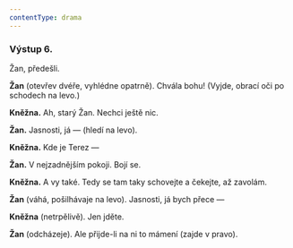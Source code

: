 ```yaml
---
contentType: drama
---
```


<section>

### Výstup 6.

Žan, předešli.

**Žan** (otevřev dvéře, vyhlédne opatrně). Chvála bohu! (Vyjde, obrací oči po schodech na levo.)

**Kněžna.** Ah, starý Žan. Nechci ještě nic.

**Žan.** Jasnosti, já — (hledí na levo).

**Kněžna.** Kde je Terez —

**Žan.** V nejzadnějším pokoji. Bojí se.

**Kněžna.** A vy také. Tedy se tam taky schovejte a čekejte, až zavolám.

**Žan** (váhá, pošilhávaje na levo). Jasnosti, já bych přece —

**Kněžna** (netrpělivě). Jen jděte.

**Žan** (odcházeje). Ale přijde-li na ni to mámení (zajde v pravo).

</section>
